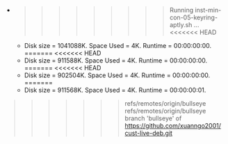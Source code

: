 * >>>>>>>>> Running inst-min-con-05-keyring-aptly.sh ...
<<<<<<< HEAD
  * Disk size = 1041088K. Space Used = 4K. Runtime = 00:00:00:00.
=======
<<<<<<< HEAD
  * Disk size = 911588K. Space Used = 4K. Runtime = 00:00:00:00.
=======
<<<<<<< HEAD
  * Disk size = 902504K. Space Used = 4K. Runtime = 00:00:00:00.
=======
  * Disk size = 911568K. Space Used = 4K. Runtime = 00:00:00:01.
>>>>>>> refs/remotes/origin/bullseye
>>>>>>> refs/remotes/origin/bullseye
>>>>>>> branch 'bullseye' of https://github.com/xuanngo2001/cust-live-deb.git

